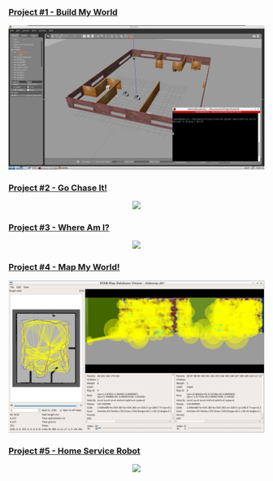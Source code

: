### [Project #1 - Build My World](/Project1)
<p align="center">
  <img src="Project1/images/image1.jpg"/>
</p>

### [Project #2 - Go Chase It!](/Project2)
<p align="center">
  <img src="Project2/images/demo.gif"/>
</p>

### [Project #3 - Where Am I?](/Project3)
<p align="center">
  <img src="Project3/images/demo.gif"/>
</p>

### [Project #4 - Map My World!](/Project4)
<p align="center">
  <img src="Project4/images/demo.jpg"/>
</p>

### [Project #5 - Home Service Robot](/Project5)
<p align="center">
  <img src="Project5/images/demo.jpg"/>
</p>
